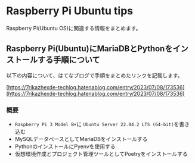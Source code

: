 # Raspberry Pi Ubuntu tips

Raspberry Pi(Ubuntu OS)に関連する情報をまとめます。

## Raspberry Pi(Ubuntu)にMariaDBとPythonをインストールする手順について

以下の内容について、はてなブログで手順をまとめたリンクを記載します。

[https://7rikazhexde-techlog.hatenablog.com/entry/2023/07/08/173536](https://7rikazhexde-techlog.hatenablog.com/entry/2023/07/08/173536)

### 概要

- `Raspberry Pi 3 Model B+`に `Ubuntu Server 22.04.2 LTS (64-bit)`を書き込む
- MySQLデータベースとしてMariaDBをインストールする
- PythonのインストールにPyenvを使用する
- 仮想環境作成とプロジェクト管理ツールとしてPoetryをインストールする

